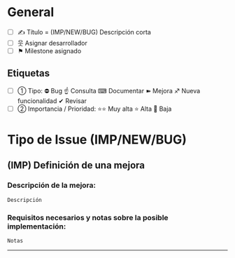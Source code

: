 # **General**

- [ ] ✍ Título = (IMP/NEW/BUG) Descripción corta
- [ ] 웃 Asignar desarrollador
- [ ] ⚑ Milestone asignado

## **Etiquetas**
- [ ] ➀ Tipo: ⛔ Bug ☝ Consulta ⌨ Documentar ➽ Mejora ♐ Nueva funcionalidad ✔ Revisar
- [ ] ➁ Importancia / Prioridad: ⭐️⭐️ Muy alta ⭐️ Alta 💩 Baja

# **Tipo de Issue (IMP/NEW/BUG)**
<!-- NOTA
_Para referenciar a otro desarrollador utiliza @
Para referenciar a otro Issue o Pull Request utiliza # o Username/Repository#
Para referenciar a un Commit pega el SHA, User@SHA, o Username/Repository@SHA_
-->

  ## **(IMP) Definición de una mejora**
  ### Descripción de la mejora:
    Descripción
  ### Requisitos necesarios y notas sobre la posible implementación:
    Notas

<!-- NEW
  ## **(NEW) Definición de una nueva funcionalidad**
  ### Descripción de la nueva funcionalidad:
    Descripción
  ### Requisitos necesarios y notas sobre la posible implementación:
    Notas
NEW -->

<!-- BUG 
  ## **(BUG) Definición de un nuevo Bug**
  ### Comportamiento esperado:
    Comportamiento_Esperado
  ### Comportamiento observado:
    Comportamiento_observado
  ### Datos de versión y configuración necesarios:
    Datos
  ### Detalle de la excepción o log de error:
    Datos
  ### Pasos para reproducir el bug o archivo de ejemplo:
    - Pasos 
BUG -->

<!-- NOTA
Para añadir un enlace utiliza [enlace](url)
Para añadir código utiliza `codigo`
Para añadir código con colores utiliza
```C#
// Código con colores
codigo = 3;
```
NOTA -->

<!-- DATOS
# **Datos complementarios**
  ## Capturas de pantalla, imágenes, archivos:
  ## Enlaces con información adicional: 
  ## Código de referencia: 
  # **Listado preliminar de tareas**
  - [ ] Tarea1
DATOS -->
---
